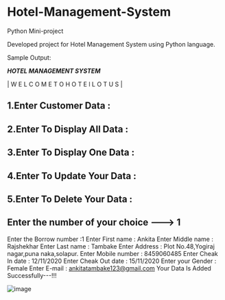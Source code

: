 # Hotel-Management-System
Python Mini-project

Developed project for Hotel Management System using Python language.

Sample Output:


***************HOTEL MANAGEMENT SYSTEM***************

| W E L C O M E    T O    H O T E l    L O T U S |

1.Enter Customer Data :
--------------------------------
2.Enter To Display All Data :
--------------------------------
3.Enter To Display One Data :
--------------------------------
4.Enter To Update Your Data :
--------------------------------
5.Enter To Delete Your Data :
--------------------------------
Enter the number of your choice --->  1
--------------------------------
Enter the Borrow number  :1
Enter First name         : Ankita
Enter Middle name        : Rajshekhar 
Enter Last name          : Tambake
Enter Address            : Plot No.48,Yogiraj nagar,puna naka,solapur.
Enter Mobile number      : 8459060485
Enter Cheak In date      : 12/11/2020
Enter Cheak Out date     : 15/11/2020
Enter your Gender        : Female
Enter E-mail             : ankitatambake123@gmail.com
Your Data Is Added Successfully---!!!

![image](https://user-images.githubusercontent.com/79084462/177005565-d231722a-ee13-4b9d-9739-e6e8edc3d4b7.png)
